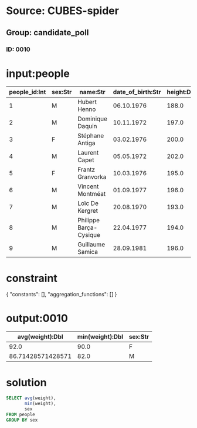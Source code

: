 # Source: CUBES-spider
## Group: candidate_poll
### ID: 0010

# input:people

| people_id:Int | sex:Str | name:Str | date_of_birth:Str | height:Dbl | weight:Dbl |
|---|---|---|---|---|---|
| 1 | M | Hubert Henno | 06.10.1976 | 188.0 | 83.0 |
| 2 | M | Dominique Daquin | 10.11.1972 | 197.0 | 85.0 |
| 3 | F | Stéphane Antiga | 03.02.1976 | 200.0 | 94.0 |
| 4 | M | Laurent Capet | 05.05.1972 | 202.0 | 92.0 |
| 5 | F | Frantz Granvorka | 10.03.1976 | 195.0 | 90.0 |
| 6 | M | Vincent Montméat | 01.09.1977 | 196.0 | 88.0 |
| 7 | M | Loïc De Kergret | 20.08.1970 | 193.0 | 89.0 |
| 8 | M | Philippe Barça-Cysique | 22.04.1977 | 194.0 | 88.0 |
| 9 | M | Guillaume Samica | 28.09.1981 | 196.0 | 82.0 |

# constraint

{
  "constants": [],
  "aggregation_functions": []
}

# output:0010

| avg(weight):Dbl | min(weight):Dbl | sex:Str |
|---|---|---|
| 92.0 | 90.0 | F |
| 86.71428571428571 | 82.0 | M |

# solution

```sql
SELECT avg(weight),
       min(weight),
       sex
FROM people
GROUP BY sex
```
